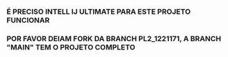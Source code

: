 ### É PRECISO INTELL IJ ULTIMATE PARA ESTE PROJETO FUNCIONAR
### POR FAVOR DEIAM FORK DA BRANCH PL2_1221171, A BRANCH "MAIN" TEM O PROJETO COMPLETO